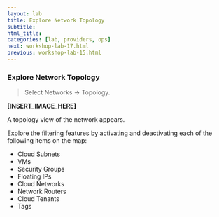 ```yaml
---
layout: lab
title: Explore Network Topology
subtitle:
html_title:
categories: [lab, providers, ops]
next: workshop-lab-17.html
previous: workshop-lab-15.html
---
```


### Explore Network Topology

> Select Networks → Topology.

**[INSERT_IMAGE_HERE]**

A topology view of the network appears.

Explore the filtering features by activating and deactivating each of the following items on the map:

* Cloud Subnets
* VMs
* Security Groups
* Floating IPs
* Cloud Networks
* Network Routers
* Cloud Tenants
* Tags
